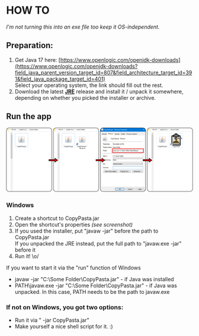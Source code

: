 # HOW TO
*I'm not turning this into an exe file too keep it OS-independent.*
## Preparation:
1. Get Java 17 here: [https://www.openlogic.com/openjdk-downloads](https://www.openlogic.com/openjdk-downloads?field_java_parent_version_target_id=807&field_architecture_target_id=391&field_java_package_target_id=401)  
   Select your operating system, the link should fill out the rest.
3. Download the latest **<ins>JRE</ins>** release and install it / unpack it somewhere, depending on whether you picked the installer or archive.
   
## Run the app
<a href="https://github.com/CraftyApe/copypasta/blob/master/howto.png" target="_blank">
    <img src="https://github.com/CraftyApe/copypasta/blob/master/howto.png?raw=true" alt="Screenshots showing the following steps 1-4">
</a>

### Windows
1. Create a shortcut to CopyPasta.jar
2. Open the shortcut's properties *(see screenshot)*
3. If you used the installer, put "javaw -jar" before the path to CopyPasta.jar  
   If you unpacked the JRE instead, put the full path to "javaw.exe -jar" before it
4. Run it! \o/

If you want to start it via the "run" function of Windows
- javaw -jar "C:\Some Folder\CopyPasta.jar" - if Java was installed
- PATH\javaw.exe -jar "C:\Some Folder\CopyPasta.jar" - if Java was unpacked. In this case, PATH needs to be the path to javaw.exe

### If not on Windows, you got two options:
- Run it via "<path-to-java-executable> -jar CopyPasta.jar"
- Make yourself a nice shell script for it. :)
